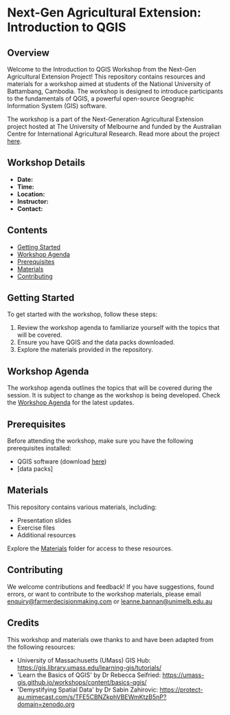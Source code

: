 # Next-Gen Agricultural Extension: Introduction to QGIS

## Overview

Welcome to the Introduction to QGIS Workshop from the Next-Gen Agricultural Extension Project! This repository contains resources and materials for a workshop aimed at students of the National University of Battambang, Cambodia. The workshop is designed to introduce participants to the fundamentals of QGIS, a powerful open-source Geographic Information System (GIS) software.

The workshop is a part of the Next-Generation Agricultural Extension project hosted at The University of Melbourne and funded by the Australian Centre for International Agricultural Research. Read more about the project [here](https://farmerdecisionmaking.com/project-2/).

## Workshop Details

- **Date:** 
- **Time:**
- **Location:** 
- **Instructor:** 
- **Contact:** 

## Contents

- [Getting Started](#getting-started)
- [Workshop Agenda](#workshop-agenda)
- [Prerequisites](#prerequisites)
- [Materials](#materials)
- [Contributing](#contributing)

## Getting Started

To get started with the workshop, follow these steps:

1. Review the workshop agenda to familiarize yourself with the topics that will be covered.
2. Ensure you have QGIS and the data packs downloaded.
3. Explore the materials provided in the repository.

## Workshop Agenda

The workshop agenda outlines the topics that will be covered during the session. It is subject to change as the workshop is being developed. Check the [Workshop Agenda](workshop_agenda.md) for the latest updates.

## Prerequisites

Before attending the workshop, make sure you have the following prerequisites installed:

- QGIS software (download [here](https://qgis.org))
- [data packs]

## Materials

This repository contains various materials, including:

- Presentation slides
- Exercise files
- Additional resources

Explore the [Materials](materials) folder for access to these resources.

## Contributing

We welcome contributions and feedback! If you have suggestions, found errors, or want to contribute to the workshop materials, please email enquiry@farmerdecisionmaking.com or leanne.bannan@unimelb.edu.au

## Credits
This workshop and materials owe thanks to and have been adapted from the following resources:

- University of Massachusetts (UMass) GIS Hub: https://gis.library.umass.edu/learning-gis/tutorials/
- 'Learn the Basics of QGIS' by Dr Rebecca Seifried: https://umass-gis.github.io/workshops/content/basics-qgis/
- 'Demystifying Spatial Data' by Dr Sabin Zahirovic: https://protect-au.mimecast.com/s/TFE5CBNZkphVBEWmKtzB5nP?domain=zenodo.org
